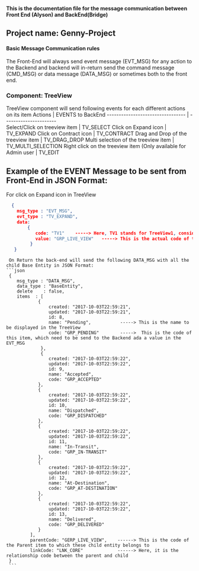 ####  This is the documentation file for the message communication between Front End (Alyson) and BackEnd(Bridge)  ####
## Project name: Genny-Project ##

#### Basic Message Communication rules  ####
The Front-End will always send event message (EVT_MSG) for any action to the Backend and backend will in-return send the command message (CMD_MSG) or data message (DATA_MSG) or sometimes both to the front end.



### Component: TreeView ###
TreeView component will send following events for each different actions on its item
   Actions  		                    | EVENTS to BackEnd
  --------------------------------- | ----------------------        
   Select/Click on treeview item    |  TV_SELECT
   Click on Expand icon             |  TV_EXPAND
   Click on Contract icon           |  TV_CONTRACT
   Drag and Drop of the treeview item | TV_DRAG_DROP
   Multi selection of the treeview item  | TV_MULTI_SELECTION
   Right click on the treeview item (Only available for Admin user  |  TV_EDIT
   
   ## Example of the EVENT Message to be sent from Front-End in JSON Format:
   For click on Expand icon in TreeView
  ```json
    {
      msg_type : "EVT_MSG",
      evt_type : "TV_EXPAND",
      data:
          {
             code: "TV1"    -----> Here, TV1 stands for TreeView1, considering there can be multiple TreeView components
             value: "GRP_LIVE_VIEW"   -----> This is the actual code of the TreeView item (Treeview ParentNode)
           }
     }
   ```
   
     On Return the back-end will send the following DATA_MSG with all the child Base Entity in JSON Format:
    ```json
     {
        msg_type : "DATA_MSG",
        data_type : "BaseEntity",
        delete    : false,
        items  : [
                {
                    created: "2017-10-03T22:59:21",
                    updated: "2017-10-03T22:59:21",
                    id: 8,
				    name: "Pending",           -----> This is the name to be displayed in the TreeView
					code: "GRP_PENDING"        ----->  This is the code of this item, which need to be send to the Backend ada a value in the EVT_MSG
                 },
                 {
					created: "2017-10-03T22:59:22",
  					updated: "2017-10-03T22:59:22",
					id: 9,
					name: "Accepted",
					code: "GRP_ACCEPTED"
				},
				{
				    created: "2017-10-03T22:59:22",
					updated: "2017-10-03T22:59:22",
					id: 10,
					name: "Dispatched",
					code: "GRP_DISPATCHED"
				},
				{
					created: "2017-10-03T22:59:22",
					updated: "2017-10-03T22:59:22",
					id: 11,
					name: "In-Transit",
					code: "GRP_IN-TRANSIT"
			    },
			    {
					created: "2017-10-03T22:59:22",
					updated: "2017-10-03T22:59:22",
					id: 12,
					name: "At-Destination",
					code: "GRP_AT-DESTINATION"
				},
				{
					created: "2017-10-03T22:59:22",
				    updated: "2017-10-03T22:59:22",
					id: 13,
					name: "Delivered",
					code: "GRP_DELIVERED"
				}
		     ],
		     parentCode: "GERP_LIVE_VIEW",    ------> This is the code of the Parent item to which these child entity belongs to
		     linkCode: "LNK_CORE"             ------> Here, it is the relationship code between the parent and child
	 }
	 ```
	 
				
				
				
                       
     
         
     
     
     
   





